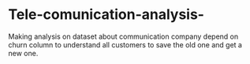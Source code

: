 # Tele-comunication-analysis-
Making analysis on dataset about communication company depend on churn column to understand all customers to save the old one and get a new one. 
